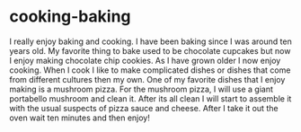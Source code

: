 # cooking-baking
I really enjoy baking and cooking. I have been baking since I was around ten years old. My favorite thing to bake used to be chocolate cupcakes but now I enjoy making chocolate chip cookies. As I have grown older I now enjoy cooking. When I cook I like to make complicated dishes or dishes that come from different cultures then my own. One of my favorite dishes that I enjoy making is a mushroom pizza. For the mushroom pizza, I will use a giant portabello mushroom and clean it. After its all clean I will start to assemble it with the usual suspects of pizza sauce and cheese. After I take it out the oven wait ten minutes and then enjoy!
